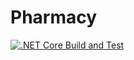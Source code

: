 # Pharmacy  
[![.NET Core Build and Test](https://github.com/PSW-2021-ORG7/Pharmacy/actions/workflows/build-and-test.yml/badge.svg)](https://github.com/PSW-2021-ORG7/Pharmacy/actions/workflows/build-and-test.yml)
